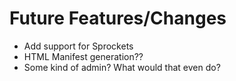 # Future Features/Changes
- Add support for Sprockets
- HTML Manifest generation??
- Some kind of admin? What would that even do?